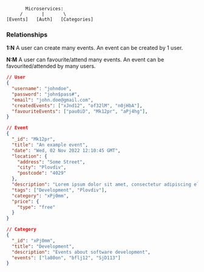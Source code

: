 ```
       Microservices:
     /       |       \
[Events]   [Auth]   [Categories]
```

### Relationships

**1:N**
A user can create many events.
An event can be created by 1 user.

**N:M**
A user can favourite/attend many events.
An event can be favourited/attended by many users.

```json
// User
{
  "username": "johndoe",
  "password": "john$pass#",
  "email": "john.doe@gmail.com",
  "createdEvents": ["xJnd12", "of32lM", "n0jHbA"],
  "favouriteEvents": ["pau0iD", "Mk12pr", "aPj4hg"],
}

// Event
{
  "_id": "Mk12pr",
  "title": "An example event",
  "date": "Wed, 02 Nov 2022 12:10:45 GMT",
  "location": {
    "address": "Some Street",
    "city": "Plovdiv",
    "postcode": "4029"
  },
  "description": "Lorem ipsum dolor sit amet, consectetur adipiscing elit, sed do eiusmod tempor incididunt ut labore et dolore magna aliqua.",
  "tags": ["Development", "Plovdiv"],
  "category": "xPj0mm",
  "price": {
    "type": "free"
  }
}

// Category
{
  "_id": "xPj0mm",
  "title": "Development",
  "description": "Events about software development",
  "events": ["la80on", "bflj12", "SjD113"]
}
```
